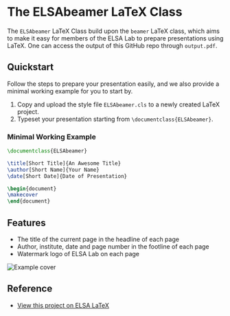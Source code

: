 # The ELSAbeamer LaTeX Class

The `ELSAbeamer` LaTeX Class build upon the `beamer` LaTeX class, which aims to make it easy for members of the ELSA Lab to prepare presentations using LaTeX. One can access the output of this GitHub repo through `output.pdf`.

## Quickstart

Follow the steps to prepare your presentation easily, and we also provide a minimal working example for you to start by.

1. Copy and upload the style file `ELSAbeamer.cls` to a newly created LaTeX project.
2. Typeset your presentation starting from `\documentclass{ELSAbeamer}`.

### Minimal Working Example

```latex
\documentclass{ELSAbeamer}

\title[Short Title]{An Awesome Title}
\author[Short Name]{Your Name}
\date[Short Date]{Date of Presentation}

\begin{document}
\makecover
\end{document}
```

## Features

- The title of the current page in the headline of each page
- Author, institute, date and page number in the footline of each page
- Watermark logo of ELSA Lab on each page

![Example cover](https://i.imgur.com/CDktRUI.png)

## Reference

- [View this project on ELSA LaTeX](https://elsa-latex.cs.nthu.edu.tw/read/qmwwkmtxbpkt)
